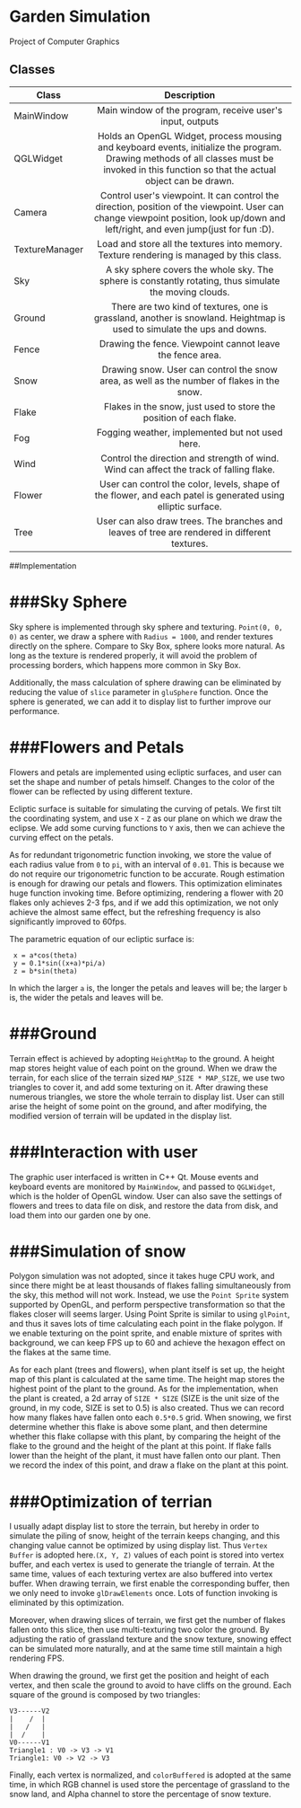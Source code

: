 # Garden Simulation 
 Project of Computer Graphics


## Classes
| Class | Description  |
| ----- |:------------:|
|MainWindow| Main window of the program, receive user's input, outputs  | 
|QGLWidget | Holds an OpenGL Widget, process mousing and keyboard events, initialize the program. Drawing methods of all classes must be invoked in this function so that the actual object can be drawn.       |
|Camera    | Control user's viewpoint. It can control the direction, position of the viewpoint. User can change viewpoint position, look up/down and left/right, and even jump(just for fun :D).     |
|TextureManager	|Load and store all the textures into memory. Texture rendering is managed by this class.|
|Sky	|A sky sphere covers the whole sky. The sphere is constantly rotating, thus simulate the moving clouds. |
|Ground	|There are two kind of textures, one is grassland, another is snowland. Heightmap is used to simulate the ups and downs. |
|Fence	|Drawing the fence. Viewpoint cannot leave the fence area. |
|Snow	|Drawing snow. User can control the snow area, as well as the number of flakes in the snow. |
|Flake	|Flakes in the snow, just used to store the position of each flake. |
|Fog	|Fogging weather, implemented but not used here. |
|Wind|Control the direction and strength of wind. Wind can affect the track of falling flake. |
|Flower	|User can control the color, levels, shape of the flower, and each patel is generated using elliptic surface. |
|Tree|User can also draw trees. The branches and leaves of tree are rendered in different textures. |

##Implementation

###Sky Sphere
======
Sky sphere is implemented through sky sphere and texturing. `Point(0, 0, 0)` as center, we draw a sphere with `Radius = 1000`, and render textures directly on the sphere. Compare to Sky Box, sphere looks more natural. As long as the texture is rendered properly, it will avoid the problem of processing borders, which happens more common in Sky Box.

Additionally, the mass calculation of sphere drawing can be eliminated by reducing the value of `slice` parameter in `gluSphere` function. Once the sphere is generated, we can add it to display list to further improve our performance. 

###Flowers and Petals
======
Flowers and petals are implemented using ecliptic surfaces, and user can set the shape and number of petals himself. Changes to the color of the flower can be reflected by using different texture. 

Ecliptic surface is suitable for simulating the curving of petals. We first tilt the coordinating system, and use `X` - `Z` as our plane on which we draw the eclipse. We add some curving functions to `Y` axis, then we can achieve the curving effect on the petals. 

As for redundant trigonometric function invoking, we store the value of each radius value from `0` to `pi`, with an interval of `0.01`. This is because we do not require our trigonometric function to be accurate. Rough estimation is enough for drawing our petals and flowers. This optimization eliminates huge function invoking time. Before optimizing, rendering a flower with 20 flakes only achieves 2-3 fps, and if we add this optimization, we not only achieve the almost same effect, but the refreshing frequency is also significantly improved to 60fps. 

The parametric equation of our ecliptic surface is:
```
 x = a*cos(theta)
 y = 0.1*sin((x+a)*pi/a)
 z = b*sin(theta)
```
In which the larger `a` is, the longer the petals and leaves will be; the larger `b` is, the wider the petals and leaves will be.


###Ground
======
Terrain effect is achieved by adopting `HeightMap` to the ground. A height map stores height value of each point on the ground. When we draw the terrain, for each slice of the terrain sized `MAP_SIZE * MAP_SIZE`, we use two triangles to cover it, and add some texturing on it. After drawing these numerous triangles, we store the whole terrain to display list. User can still arise the height of some point on the ground, and after modifying, the modified version of terrain will be updated in the display list. 

###Interaction with user 
======
The graphic user interfaced is written in C++ Qt. Mouse events and keyboard events are monitored by `MainWindow`, and passed to `QGLWidget`, which is the holder of OpenGL window. User can also save the settings of flowers and trees to data file on disk, and restore the data from disk, and load them into our garden one by one. 

###Simulation of snow
======
Polygon simulation was not adopted, since it takes huge CPU work, and since there might be at least thousands of flakes falling simultaneously from the sky, this method will not work. Instead, we use the `Point Sprite` system supported by OpenGL, and perform perspective transformation so that the flakes closer will seems larger. Using Point Sprite is similar to using `glPoint`, and thus it saves lots of time calculating each point in the flake polygon. If we enable texturing on the point sprite, and enable mixture of sprites with background, we can keep FPS up to 60 and achieve the hexagon effect on the flakes at the same time. 

As for each plant (trees and flowers), when plant itself is set up, the height map of this plant is calculated at the same time. The height map stores the highest point of the plant to the ground. As for the implementation, when the plant is created, a 2d array of `SIZE * SIZE` (SIZE is the unit size of the ground, in my code, SIZE is set to 0.5) is also created. Thus we can record how many flakes have fallen onto each `0.5*0.5` grid. When snowing, we first determine whether this flake is above some plant, and then determine whether this flake collapse with this plant, by comparing the height of the flake to the ground and the height of the plant at this point. If flake falls lower than the height of the plant, it must have fallen onto our plant. Then we record the index of this point, and draw a flake on the plant at this point. 

###Optimization of terrian
======
I usually adapt display list to store the terrain, but hereby in order to simulate the piling of snow, height of the terrain keeps changing, and this changing value cannot be optimized by using display list. Thus `Vertex Buffer` is adopted here.`(X, Y, Z)` values of each point is stored into vertex buffer, and each vertex is used to generate the triangle of terrain. At the same time, values of each texturing vertex are also buffered into vertex buffer. When drawing terrain, we first enable the corresponding buffer, then we only need to invoke `glDrawElements` once. Lots of function invoking is eliminated by this optimization. 

Moreover, when drawing slices of terrain, we first get the number of flakes fallen onto this slice, then use multi-texturing two color the ground. By adjusting the ratio of grassland texture and the snow texture, snowing effect can be simulated more naturally, and at the same time still maintain a high rendering FPS. 

When drawing the ground, we first get the position and height of each vertex, and then scale the ground to avoid to have cliffs on the ground. Each square of the ground is composed by two triangles:
```
V3------V2
|    /  |
|   /   |
|  /    |
V0------V1
Triangle1 : V0 -> V3 -> V1
Triangle1: V0 -> V2 -> V3
```

Finally, each vertex is normalized, and `colorBuffered` is adopted at the same time, in which RGB channel is used store the percentage of grassland to the snow land, and Alpha channel to store the percentage of snow texture. 









